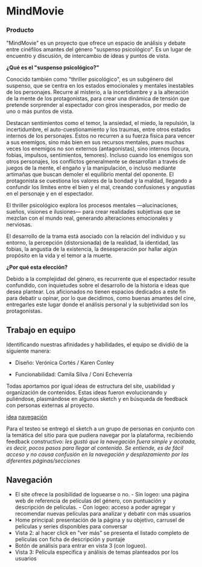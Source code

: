 # MindMovie


 ### Producto

"MindMovie" es un proyecto que ofrece un espacio de análisis y debate entre cinéfilos amantes del género "suspenso psicológico". Es un lugar de encuentro y discusión, de intercambio de ideas y puntos de vista.

**¿Qué es el "suspenso psicológico?"**

Conocido también como "thriller psicológico", es un subgénero del suspenso, que se centra en los estados emocionales y mentales inestables de los personajes. Recurre al misterio, a la incertidumbre y a la alteración de la mente de los protagonistas, para crear una dinámica de tensión que pretende sorprender al espectador con giros inesperados, por medio de uno o más puntos de vista.

Destacan sentimientos como el temor, la ansiedad, el miedo, la repulsión, la incertidumbre, el auto-cuestionamiento y los traumas, entre otros estados internos de los personajes. Éstos no recurren a su fuerza física para vencer a sus enemigos, sino más bien en sus recursos mentales, pues muchas veces los enemigos no son externos (antagonistas), sino internos (locura, fobias, impulsos, sentimientos, temores). Incluso cuando los enemigos son otros personajes, los conflictos generalmente se desarrollan a través de juegos de la mente, el engaño y la manipulación, o incluso mediante artimañas que buscan demoler el equilibrio mental del oponente. El protagonista se cuestiona los valores de la bondad y la maldad, llegando a confundir los límites entre el bien y el mal, creando confusiones y angustias en el personaje y en el espectador.

El thriller psicológico explora los procesos mentales —alucinaciones, sueños, visiones e ilusiones— para crear realidades subjetivas que se mezclan con el mundo real, generando alteraciones emocionales y nerviosas.

El desarrollo de la trama está asociado con la relación del individuo y su entorno, la percepción (distorsionada) de la realidad, la identidad, las fobias, la angustia de la existencia, la desesperación por hallar algún propósito en la vida y el temor a la muerte.

**¿Por qué esta elección?**

Debido a la complejidad del género, es recurrente que el espectador resulte confundido, con inquietudes sobre el desarrollo de la historia e ideas que desea plantear. Los aficionados no tienen espacios dedicados a este fin para debatir u opinar, por lo que decidimos, como buenas amantes del cine, entregarles este lugar donde el análisis personal y la subjetividad son los protagonistas.


## Trabajo en equipo

Identificando nuestras afinidades y habilidades, el equipo se dividió de la siguiente manera:

- Diseño: Verónica Cortés / Karen Conley

- Funcionabilidad: Camila Silva / Coni Echeverría

Todas aportamos por igual ideas de estructura del site, usabilidad y organización de contenidos. Estas ideas fueron evolucionando y puliéndose, plasmándose en algunos sketch y en búsqueda de feedback con personas externas al proyecto.

[idea](https://ibb.co/eRe4NR)
[navegación](https://ibb.co/bSQdhR)

Para el testeo se entregó el sketch a un grupo de personas en conjunto con la temática del sitio para que pudiera navegar por la plataforma, recibiendo feedback constructivo:
*les gustó que la navegación fuera simple y acotada, es decir, pocos pasos para llegar al contenido. Se entiende, es de fácil acceso y no causa confusión en la navegación y desplazamiento por las diferentes páginas/secciones*

## Navegación
- El site ofrece la posibilidad de loguearse o no.
		- Sin logeo: una página web de referencia de películas del género, con puntuación y descripción de películas.
		- Con logeo: acceso a poder agregar y recomendar nuevas películas para analizar y debatir con más usuarios
- Home principal: presentación de la página y su objetivo, carrusel de películas y series disponibles para conversar
- Vista 2: al hacer click en "ver más" se presenta el listado completo de películas con ficha de descripción y puntaje
- Botón de análisis para entrar en vista 3 (con logueo).
- Vista 3: Película específica y análisis de temas planteados por los usuarios